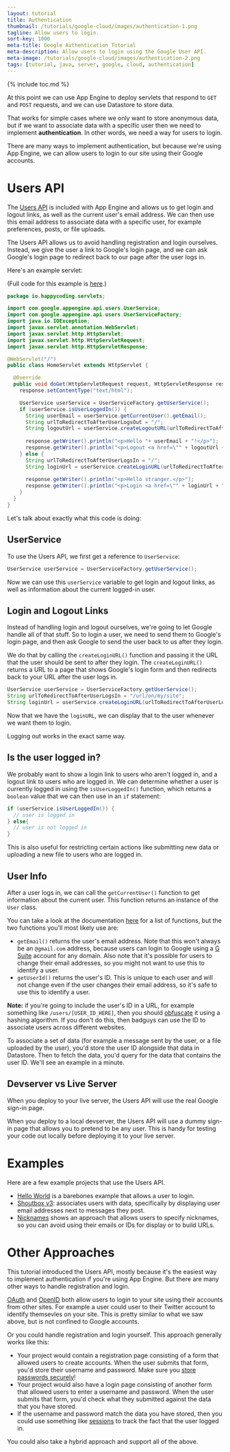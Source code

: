 ```yaml
---
layout: tutorial
title: Authentication
thumbnail: /tutorials/google-cloud/images/authentication-1.png
tagline: Allow users to login.
sort-key: 1000
meta-title: Google Authentication Tutorial
meta-description: Allow users to login using the Google User API.
meta-image: /tutorials/google-cloud/images/authentication-2.png
tags: [tutorial, java, server, google, cloud, authentication]
---
```


{% include toc.md %}

At this point we can use App Engine to deploy servlets that respond to `GET` and `POST` requests, and we can use Datastore to store data.

That works for simple cases where we only want to store anonymous data, but if we want to associate data with a specific user then we need to implement **authentication**. In other words, we need a way for users to login.

There are many ways to implement authentication, but because we're using App Engine, we can allow users to login to our site using their Google accounts.

# Users API

The [Users API](https://cloud.google.com/appengine/docs/standard/java/users/) is included with App Engine and allows us to get login and logout links, as well as the current user's email address. We can then use this email address to associate data with a specific user, for example preferences, posts, or file uploads.

The Users API allows us to avoid handling registration and login ourselves. Instead, we give the user a link to Google's login page, and we can ask Google's login page to redirect back to our page after the user logs in.

Here's an example servlet:

(Full code for this example is [here](https://github.com/KevinWorkman/GoogleCloudExamples/tree/master/authentication/users-api/hello-world).)

```java
package io.happycoding.servlets;

import com.google.appengine.api.users.UserService;
import com.google.appengine.api.users.UserServiceFactory;
import java.io.IOException;
import javax.servlet.annotation.WebServlet;
import javax.servlet.http.HttpServlet;
import javax.servlet.http.HttpServletRequest;
import javax.servlet.http.HttpServletResponse;

@WebServlet("/")
public class HomeServlet extends HttpServlet {

  @Override
  public void doGet(HttpServletRequest request, HttpServletResponse response) throws IOException {
    response.setContentType("text/html");

    UserService userService = UserServiceFactory.getUserService();
    if (userService.isUserLoggedIn()) {
      String userEmail = userService.getCurrentUser().getEmail();
      String urlToRedirectToAfterUserLogsOut = "/";
      String logoutUrl = userService.createLogoutURL(urlToRedirectToAfterUserLogsOut);
      
      response.getWriter().println("<p>Hello "+ userEmail + "!</p>");
      response.getWriter().println("<p>Logout <a href=\"" + logoutUrl + "\">here</a>.</p>");
    } else {
      String urlToRedirectToAfterUserLogsIn = "/";
      String loginUrl = userService.createLoginURL(urlToRedirectToAfterUserLogsIn);
      
      response.getWriter().println("<p>Hello stranger.</p>");
      response.getWriter().println("<p>Login <a href=\"" + loginUrl + "\">here</a>.</p>");
    }
  }
}
```

Let's talk about exactly what this code is doing:

## UserService

To use the Users API, we first get a reference to `UserService`:

```java
UserService userService = UserServiceFactory.getUserService();
```

Now we can use this `userService` variable to get login and logout links, as well as information about the current logged-in user.

## Login and Logout Links

Instead of handling login and logout ourselves, we're going to let Google handle all of that stuff. So to login a user, we need to send them to Google's login page, and then ask Google to send the user back to us after they login.

We do that by calling the `createLoginURL()` function and passing it the URL that the user should be sent to after they login. The `createLoginURL()` returns a URL to a page that shows Google's login form and then redirects back to your URL after the user logs in.

```java
UserService userService = UserServiceFactory.getUserService();
String urlToRedirectToAfterUserLogsIn = "/url/on/my/site";
String loginUrl = userService.createLoginURL(urlToRedirectToAfterUserLogsOut);
```

Now that we have the `loginURL`, we can display that to the user whenever we want them to login.

Logging out works in the exact same way.

## Is the user logged in?

We probably want to show a login link to users who aren't logged in, and a logout link to users who are logged in. We can determine whether a user is currently logged in using the `isUserLoggedIn()` function, which returns a `boolean` value that we can then use in an `if` statement:

```java
if (userService.isUserLoggedIn()) {
  // user is logged in
} else{
  // user is not logged in
}
```

This is also useful for restricting certain actions like submitting new data or uploading a new file to users who are logged in.

## User Info

After a user logs in, we can call the `getCurrentUser()` function to get information about the current user. This function returns an instance of the `User` class.

You can take a look at the documentation [here](https://cloud.google.com/appengine/docs/standard/java/javadoc/com/google/appengine/api/users/User) for a list of functions, but the two functions you'll most likely use are:

- `getEmail()` returns the user's email address. Note that this won't always be an `@gmail.com` address, because users can login to Google using a [G Suite](https://gsuite.google.com/) account for any domain. Also note that it's possible for users to change their email addresses, so you might not want to use this to identify a user.
- `getUserId()` returns the user's ID. This is unique to each user and will not change even if the user changes their email address, so it's safe to use this to identify a user.

**Note:** if you're going to include the user's ID in a URL, for example something like `/users/[USER_ID_HERE]`, then you should [obfuscate](https://en.wikipedia.org/wiki/Obfuscation) it using a hashing algorithm. If you don't do this, then badguys can use the ID to associate users across different websites.

To associate a set of data (for example a message sent by the user, or a file uploaded by the user), you'd store the user ID alongside that data in Datastore. Then to fetch the data, you'd query for the data that contains the user ID. We'll see an example in a minute. 

## Devserver vs Live Server

When you deploy to your live server, the Users API will use the real Google sign-in page.

When you deploy to a local devserver, the Users API will use a dummy sign-in page that allows you to pretend to be any user. This is handy for testing your code out locally before deploying it to your live server.

# Examples

Here are a few example projects that use the Users API.

- [Hello World](https://github.com/KevinWorkman/GoogleCloudExamples/tree/master/authentication/users-api/hello-world) is a barebones example that allows a user to login.
- [Shoutbox v3](https://github.com/KevinWorkman/GoogleCloudExamples/tree/master/authentication/users-api/shoutbox-v3): associates users with data, specifically by displaying user email addresses next to messages they post.
- [Nicknames](https://github.com/KevinWorkman/GoogleCloudExamples/tree/master/authentication/users-api/user-nicknames) shows an approach that allows users to specify nicknames, so you can avoid using their emails or IDs for display or to build URLs.

# Other Approaches

This tutorial introduced the Users API, mostly because it's the easiest way to implement authentication if you're using App Engine. But there are many other ways to handle registration and login.

[OAuth](https://developers.google.com/identity/protocols/OAuth2) and [OpenID](https://developers.google.com/identity/protocols/OpenIDConnect) both allow users to login to your site using their accounts from other sites. For example a user could user to their Twitter account to identify themsevles on your site. This is pretty similar to what we saw above, but is not confined to Google accounts.

Or you could handle registration and login yourself. This approach generally works like this:

- Your project would contain a registration page consisting of a form that allowed users to create accounts. When the user submits that form, you'd store their username and password. Make sure you [store passwords securely](/tutorials/java-server/secure-password-storage)!
- Your project would also have a login page consisting of another form that allowed users to enter a username and password. When the user submits that form, you'd check what they submitted against the data that you have stored.
- If the username and password match the data you have stored, then you could use something like [sessions](/tutorials/java-server/sessions) to track the fact that the user logged in.

You could also take a hybrid approach and support all of the above.
